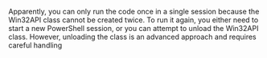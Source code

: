 Apparently, you can only run the code once in a single session because the Win32API class cannot be created twice. To run it again, you either need to start a new PowerShell session, or you can attempt to unload the Win32API class. However, unloading the class is an advanced approach and requires careful handling